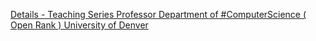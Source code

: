 [Details - Teaching Series Professor Department of #ComputerScience ( Open Rank )   University of Denver ](https://qi.tc/qi/8193)